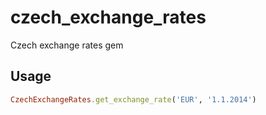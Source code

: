 czech_exchange_rates
====================
Czech exchange rates gem

Usage
-----
```ruby
CzechExchangeRates.get_exchange_rate('EUR', '1.1.2014')
```
